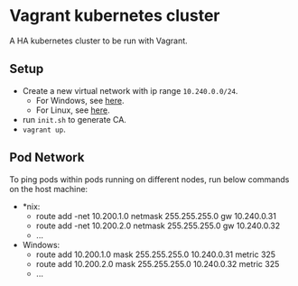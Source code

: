# Vagrant kubernetes cluster

A HA kubernetes cluster to be run with Vagrant.


## Setup
  * Create a new virtual network with ip range `10.240.0.0/24`.
    * For Windows, see [here](https://superuser.com/questions/339465/creating-a-virtual-nic-on-windows-7).
    * For Linux, see [here](https://www.linux.com/learn/intro-to-linux/2017/5/creating-virtual-machines-kvm-part-2-networking).
  * run `init.sh` to generate CA.
  * `vagrant up`.

## Pod Network
To ping pods within pods running on different nodes, run below commands on the host machine:
  * *nix:
    - route add -net 10.200.1.0 netmask 255.255.255.0 gw 10.240.0.31 
    - route add -net 10.200.2.0 netmask 255.255.255.0 gw 10.240.0.32
    - ...
  * Windows:
    - route add 10.200.1.0 mask 255.255.255.0 10.240.0.31 metric 325
    - route add 10.200.2.0 mask 255.255.255.0 10.240.0.32 metric 325
    - ...
